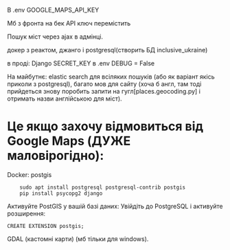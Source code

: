 В .env
GOOGLE_MAPS_API_KEY


Мб з фронта на бек API ключ перемістить
 
Пошук міст через ajax в адмінці.


докер з реактом, джанго і postgresql(створить БД inclusive_ukraine)


в проді:
Django SECRET_KEY в .env
DEBUG = False









На майбутнє: elastic search для всіляких пошуків (або як варіант якісь приколи з postgresql), багато мов для сайту (хоча б англ, там тоді прийдеться знову поробить запити на гугл[places.geocoding.py] і отримать назви англійською для міст).














# Це якщо захочу відмовиться від Google Maps (ДУЖЕ маловірогідно):

Docker:
postgis
```
    sudo apt install postgresql postgresql-contrib postgis
    pip install psycopg2 django
```
Активуйте PostGIS у вашій базі даних:
Увійдіть до PostgreSQL і активуйте розширення:

```
CREATE EXTENSION postgis;
```

GDAL (кастомні карти) (мб тільки для windows). 
